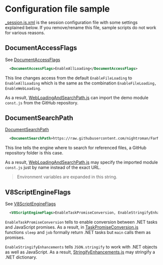 ﻿# Configuration file sample

[_session.js.xml](_session.js.xml) is the session configuration file with some settings explained below.
If you remove/rename this file, sample scripts do not work for various reasons.

## DocumentAccessFlags

See [DocumentAccessFlags](https://microsoft.github.io/ClearScript/Reference/html/T_Microsoft_ClearScript_DocumentAccessFlags.htm)

```xml
  <DocumentAccessFlags>EnableAllLoading</DocumentAccessFlags>
```

This line changes access from the default `EnableFileLoading` to `EnableAllLoading`
which is the same as the combination `EnableFileLoading, EnableWebLoading`.

As a result, [WebLoadingAndSearchPath.js](WebLoadingAndSearchPath.js) can import the demo
module `const.js` from the GitHub repository.

## DocumentSearchPath

[DocumentSearchPath](https://microsoft.github.io/ClearScript/Reference/html/P_Microsoft_ClearScript_DocumentSettings_SearchPath.htm)

```xml
  <DocumentSearchPath>https://raw.githubusercontent.com/nightroman/FarNet/master/JavaScriptFar/Samples/modules/</DocumentSearchPath>
```

This line tells the engine where to search for referenced files,
a GitHub repository folder is this case.

As a result, [WebLoadingAndSearchPath.js](WebLoadingAndSearchPath.js) may specify the imported
module `const.js` just by name instead of the exact URL.

> Environment variables are expanded in this string.

## V8ScriptEngineFlags

See [V8ScriptEngineFlags](https://microsoft.github.io/ClearScript/Reference/html/T_Microsoft_ClearScript_V8_V8ScriptEngineFlags.htm)

```xml
  <V8ScriptEngineFlags>EnableTaskPromiseConversion, EnableStringifyEnhancements</V8ScriptEngineFlags>
```

`EnableTaskPromiseConversion` tells to enable conversion between .NET tasks and JavaScript promises.
As a result, in [TaskPromiseConversion.js](TaskPromiseConversion.js) functions
`sleep` and `job` formally return .NET tasks but `main` calls them as promises.

`EnableStringifyEnhancements` tells `JSON.stringify` to work with .NET objects as well as JavaScript.
As a result, [StringifyEnhancements.js](StringifyEnhancements.js) may stringify a .NET dictionary.
